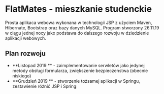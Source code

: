# FlatMates - mieszkanie studenckie

Prosta aplikaca webowa wykonana w technologii JSP z użyciem Maven, Hibernate, Bootstrap oraz bazy danych MySQL. Program stworzony 26.11.19 w ciągu jednej nocy jako podstawa do dalszego rozwoju w dziedzienie aplikacji webowych.


## Plan rozwoju

* **Listopad 2019 ** - zaimplementowanie serwletów jako jedynej metody obsługi formularza, zwiększenie bezpieczeństwa (obecnie niskiego)
* **Grudzień 2019 ** - stworzenie tożsamej aplikacji w Springu, zestawienie różnić JSP i Spring

